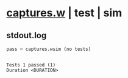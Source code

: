 # [captures.w](../../../../../examples/tests/valid/captures.w) | test | sim

## stdout.log
```log
pass ─ captures.wsim (no tests)
 
 
Tests 1 passed (1)
Duration <DURATION>
```

